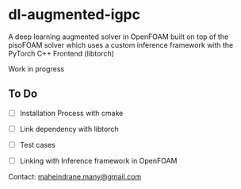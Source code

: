 # dl-augmented-igpc
A deep learning augmented solver in OpenFOAM built on top of the pisoFOAM solver which uses a custom inference framework with the PyTorch C++ Frontend (libtorch) 

Work in progress

## To Do

- [ ] Installation Process with cmake
- [ ] Link dependency with libtorch
- [ ] Test cases
- [ ] Linking with Inference framework in OpenFOAM


Contact: maheindrane.many@gmail.com
